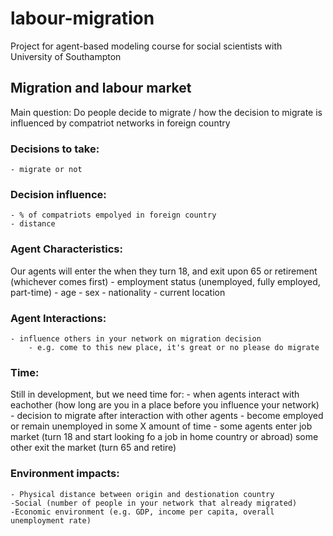 # labour-migration
Project for agent-based modeling course for social scientists with University of Southampton


## Migration and labour market
Main question: Do people decide to migrate / how the decision to migrate is influenced by compatriot networks in foreign country

### Decisions to take:
    - migrate or not

### Decision influence:
    - % of compatriots empolyed in foreign country
    - distance

### Agent Characteristics:
Our agents will enter the when they turn 18, and exit upon 65 or retirement (whichever comes first)
    - employment status (unemployed, fully employed, part-time)
    - age
    - sex
    - nationality
    - current location

### Agent Interactions:
    - influence others in your network on migration decision
        - e.g. come to this new place, it's great or no please do migrate

### Time:
Still in development, but we need time for:
    - when agents interact with eachother (how long are you in a place before you influence your network)
    - decision to migrate after interaction with other agents
    - become employed or remain unemployed in some X amount of time
    - some agents enter job market (turn 18 and start looking fo a job in home country or abroad) some other exit the market (turn 65 and retire)

### Environment impacts:
    - Physical distance between origin and destionation country
    -Social (number of people in your network that already migrated)
    -Economic environment (e.g. GDP, income per capita, overall unemployment rate)